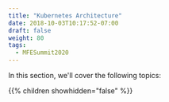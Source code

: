 ```yaml
---
title: "Kubernetes Architecture"
date: 2018-10-03T10:17:52-07:00
draft: false
weight: 80
tags:
  - MFESummit2020
---
```


In this section, we'll cover the following topics:

{{% children showhidden="false" %}}

